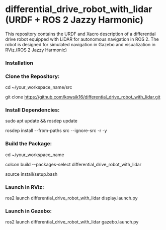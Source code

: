 # differential_drive_robot_with_lidar (URDF + ROS 2 Jazzy Harmonic)
This repository contains the URDF and Xacro description of a differential drive robot equipped with LiDAR for autonomous navigation in ROS 2. The robot is designed for simulated navigation in Gazebo and visualization in RViz.(ROS 2 Jazzy Harmonic)

### Installation

### Clone the Repository:


cd ~/your_workspace_name/src 

git clone https://github.com/kowsik16/differential_drive_robot_with_lidar.git

### Install Dependencies:

sudo apt update && rosdep update

rosdep install --from-paths src --ignore-src -r -y


### Build the Package:

cd ~/your_workspace_name

colcon build --packages-select differential_drive_robot_with_lidar

source install/setup.bash


### Launch in RViz:

ros2 launch differential_drive_robot_with_lidar display.launch.py


### Launch in Gazebo:

ros2 launch differential_drive_robot_with_lidar gazebo.launch.py
